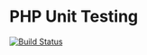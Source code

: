 # PHP Unit Testing

[![Build Status](https://travis-ci.org/ljenecker/PHPUnit.svg?branch=master)](https://travis-ci.org/ljenecker/PHPUnit)
